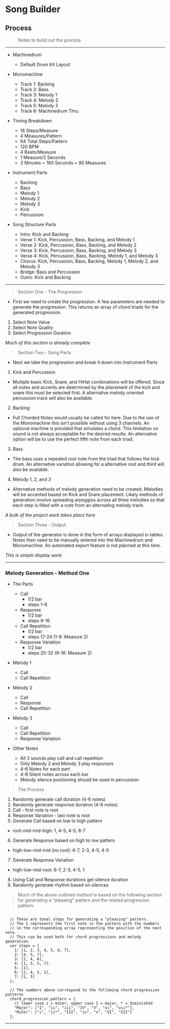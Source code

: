# Song Builder

## Process

> Notes to build out the process

---

- Machinedrum
  - Default Drum Kit Layout
- Monomachine
  - Track 1: Backing
  - Track 2: Bass
  - Track 3: Melody 1
  - Track 4: Melody 2
  - Track 5: Melody 3
  - Track 6: Machinedrum Thru

- Timing Breakdown
  - 16 Steps/Measure
  - 4 Measures/Pattern
  - 64 Total Steps/Pattern
  - 120 BPM
  - 4 Beats/Measure
  - 1 Measure/2 Seconds
  - 3 Minutes = 180 Seconds = 90 Measures

- Instrument Parts
  - Backing
  - Bass
  - Melody 1
  - Melody 2
  - Melody 3
  - Kick
  - Percussion

- Song Structure Parts
  - Intro: Kick and Backing
  - Verse 1: Kick, Percussion, Bass, Backing, and Melody 1
  - Verse 2: Kick, Percussion, Bass, Backing, and Melody 2
  - Verse 3: Kick, Percussion, Bass, Backing, and Melody 3
  - Verse 4: Kick, Percussion, Bass, Backing, Melody 1, and Melody 3
  - Chorus: Kick, Percussion, Bass, Backing, Melody 1, Melody 2, and Melody 3
  - Bridge: Bass and Percussion
  - Outro: Kick and Backing

---

> Section One - The Progression
- First we need to create the progression. A few parameters are needed to generate the progression. This returns an array of chord triads for the generated progression.

1. Select Note Value
2. Select Note Quality
3. Select Progression Duration

*Much of this section is already complete*

> Section Two - Song Parts
- Next we take the progression and break it down into Instrument Parts

1. Kick and Percussion
  - Multiple basic Kick, Snare, and HiHat combinations will be offered. Since all notes and accents are determined by the placement of the kick and snare this must be selected first. A alternative melody oriented percussion track will also be available.
2. Backing
  - Full Chorded Notes would usually be called for here. Due to the use of the Monomachine this isn't possible without using 3 channels. An optional machine is provided that simulates a chord. This limitation on sound is not always acceptable for the desired results. An alternative option will be to use the perfect fifth note from each triad.
3. Bass
  - The bass uses a repeated root note from the triad that follows the kick drum. An alternative variation allowing for a alternative root and third will also be available.
4. Melody 1, 2, and 3
  - Alternative methods of melody generation need to be created. Melodies will be accented based on Kick and Snare placement. Likely methods of generation involve spreading arpeggios across all three melodies so that each step is filled with a note from an alternating melody track.

*A bulk of the project work takes place here*

> Section Three - Output
- Output of the generator is done in the form of arrays displayed in tables. Notes then need to be manually entered into the Machinedrum and Monomachine. An automated export feature is not planned at this time.

*This is simple display work*

---

### Melody Generation - Method One

- The Parts
  - Call
    - 1/2 bar
    - steps 1-8
  - Response
    - 1/2 bar
    - steps 9-16
  - Call Repetition
    - 1/2 bar
    - steps 17-24 (1-8: Measure 2)
  - Response Variation
    - 1/2 bar
    - steps 25-32 (9-16: Measure 2)

- Melody 1
  - Call
  - Call Repetition
- Melody 2
  - Call
  - Response
  - Call Repetition
- Melody 3
  - Call
  - Call Repetition
  - Response Variation

- Other Notes
  - All 3 sounds play call and call repetition
  - Only Melody 2 and Melody 3 play responses
  - 4-6 Notes for each part
  - 4-8 Silent notes across each bar
  - Melody silence positioning should be used in percussion

> The Process

1. Randomly generate call duration (4-6 notes)
2. Randomly generate response duration (4-6 notes)
3. Call - first note is root
4. Response Variation - last note is root
5. Generate Call based on low to high pattern
  - root-mid-mid-high: 1, 4-5, 4-5, 6-7
6. Generate Response based on high to low pattern
  - high-low-mid-mid (no root): 6-7, 2-3, 4-5, 4-5
7. Generate Response Variation
  - high-low-mid-root: 6-7, 2-3, 4-5, 1
8. Using Call and Response durations get silence duration
9. Randomly generate rhythm based on silences

> Much of the above outlined method is based on the following section for generating a "pleasing" pattern and the related progression pattern:

```

  // These are tonal steps for generating a "pleasing" pattern.
  // The 1 represents the first note in the pattern with the numbers
  // in the corresponding array representing the position of the next note.
  // This can be used both for chord progressions and melody generation.
  var steps = {
    1: [1, 2, 3, 4, 5, 6, 7],
    2: [4, 5, 7],
    3: [2, 4, 6],
    4: [1, 3, 5, 7],
    5: [1],
    6: [2, 4, 5, 1],
    7: [1, 3]
  };

  // The numbers above correspond to the following chord progression patterns
  chord_progression_pattern = {
    // lower case i = minor, upper case I = major, * = diminished
    "Major": ["I", "ii", "iii", "IV", "V", "vi", "vii*"],
    "Minor": ["i", "ii*", "III", "iv", "v", "VI", "VII"]
  };

```

---


